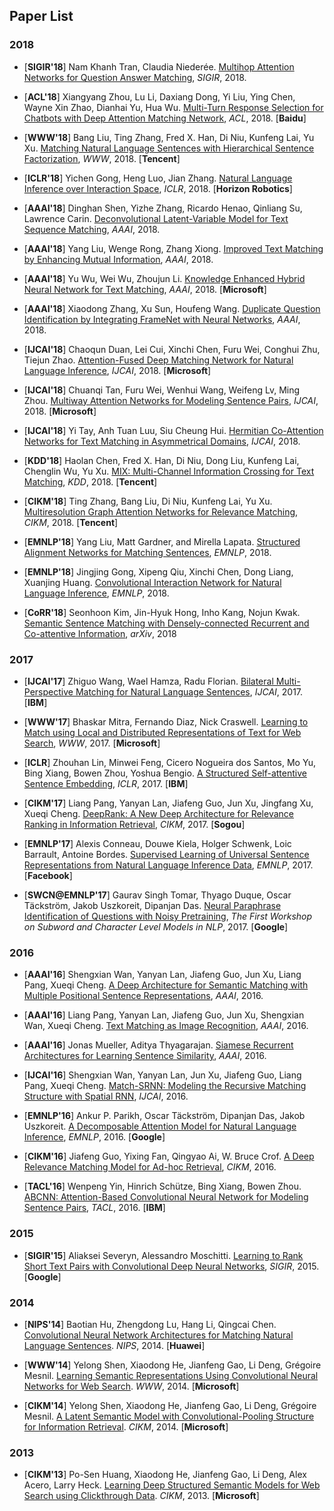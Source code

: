 ## Paper List

### 2018
+ [**SIGIR'18**] Nam Khanh Tran, Claudia Niederée. [Multihop Attention Networks for Question Answer Matching](https://dl.acm.org/citation.cfm?id=3210009), *SIGIR*, 2018.

+ [**ACL'18**] Xiangyang Zhou, Lu Li, Daxiang Dong, Yi Liu, Ying Chen, Wayne Xin Zhao, Dianhai Yu, Hua Wu. [Multi-Turn Response Selection for Chatbots with Deep Attention Matching Network](http://www.aclweb.org/anthology/P18-1103), *ACL*, 2018. [**Baidu**]

+ [**WWW'18**] Bang Liu, Ting Zhang, Fred X. Han, Di Niu, Kunfeng Lai, Yu Xu. [Matching Natural Language Sentences with Hierarchical Sentence Factorization](https://arxiv.org/pdf/1803.00179.pdf), *WWW*, 2018. [**Tencent**]

+ [**ICLR'18**] Yichen Gong, Heng Luo, Jian Zhang. [Natural Language Inference over Interaction Space](https://arxiv.org/pdf/1709.04348.pdf), *ICLR*, 2018. [**Horizon Robotics**]

+ [**AAAI'18**] Dinghan Shen, Yizhe Zhang, Ricardo Henao, Qinliang Su, Lawrence Carin. [Deconvolutional Latent-Variable Model for Text Sequence Matching](http://people.ee.duke.edu/~lcarin/textVAE.pdf), *AAAI*, 2018.

+ [**AAAI'18**] Yang Liu, Wenge Rong, Zhang Xiong. [Improved Text Matching by Enhancing Mutual Information](https://www.aaai.org/ocs/index.php/AAAI/AAAI18/paper/download/16214/16077), *AAAI*, 2018.

+ [**AAAI'18**] Yu Wu, Wei Wu, Zhoujun Li. [Knowledge Enhanced Hybrid Neural Network for Text Matching](https://www.aaai.org/ocs/index.php/AAAI/AAAI18/paper/viewFile/16225/16116), *AAAI*, 2018. [**Microsoft**] 

+ [**AAAI'18**] Xiaodong Zhang, Xu Sun, Houfeng Wang. [Duplicate Question Identification by Integrating FrameNet with Neural Networks](http://xusun.org/publication/10_AAAI18.pdf), *AAAI*, 2018.

+ [**IJCAI'18**] Chaoqun Duan, Lei Cui, Xinchi Chen, Furu Wei, Conghui Zhu, Tiejun Zhao. [Attention-Fused Deep Matching Network for Natural Language Inference](https://www.microsoft.com/en-us/research/uploads/prod/2018/05/ijcai18.pdf), *IJCAI*, 2018. [**Microsoft**] 

+ [**IJCAI'18**] Chuanqi Tan, Furu Wei, Wenhui Wang, Weifeng Lv, Ming Zhou. [Multiway Attention Networks for Modeling Sentence Pairs](https://www.ijcai.org/proceedings/2018/0613.pdf), *IJCAI*, 2018. [**Microsoft**] 

+ [**IJCAI'18**] Yi Tay, Anh Tuan Luu, Siu Cheung Hui. [Hermitian Co-Attention Networks for Text Matching in Asymmetrical Domains](https://www.ijcai.org/proceedings/2018/0615.pdf), *IJCAI*, 2018.

+ [**KDD'18**] Haolan Chen, Fred X. Han, Di Niu, Dong Liu, Kunfeng Lai, Chenglin Wu, Yu Xu. [MIX: Multi-Channel Information Crossing for Text Matching](https://sites.ualberta.ca/~dniu/Homepage/Publications_files/hchen-kdd18.pdf), *KDD*, 2018. [**Tencent**]

+ [**CIKM'18**] Ting Zhang, Bang Liu, Di Niu, Kunfeng Lai, Yu Xu. [Multiresolution Graph Attention Networks for Relevance Matching](https://sites.ualberta.ca/~dniu/Homepage/Publications_files/tZhang-CIKM2018.pdf), *CIKM*, 2018. [**Tencent**]

+ [**EMNLP'18**] Yang Liu, Matt Gardner, and Mirella Lapata. [Structured Alignment Networks for Matching Sentences](http://www.aclweb.org/anthology/D18-1184), *EMNLP*, 2018.

+ [**EMNLP'18**] Jingjing Gong, Xipeng Qiu, Xinchi Chen, Dong Liang, Xuanjing Huang. [Convolutional Interaction Network for Natural Language Inference](http://www.aclweb.org/anthology/D18-1186), *EMNLP*, 2018.

+ [**CoRR'18**] Seonhoon Kim, Jin-Hyuk Hong, Inho Kang, Nojun Kwak. [Semantic Sentence Matching with Densely-connected Recurrent and Co-attentive Information](https://arxiv.org/pdf/1805.11360), *arXiv*, 2018

### 2017
+ [**IJCAI'17**] Zhiguo Wang, Wael Hamza, Radu Florian. [Bilateral Multi-Perspective Matching for Natural Language Sentences](https://www.ijcai.org/proceedings/2017/0579.pdf), *IJCAI*, 2017. [**IBM**]

+ [**WWW'17**] Bhaskar Mitra, Fernando Diaz, Nick Craswell. [Learning to Match using Local and Distributed Representations of Text for Web Search](https://www.microsoft.com/en-us/research/wp-content/uploads/2016/10/wwwfp0192-mitra.pdf), *WWW*, 2017. [**Microsoft**] 

+ [**ICLR**] Zhouhan Lin, Minwei Feng, Cicero Nogueira dos Santos, Mo Yu, Bing Xiang, Bowen Zhou, Yoshua Bengio. [A Structured Self-attentive Sentence Embedding](https://arxiv.org/pdf/1703.03130.pdf), *ICLR*, 2017. [**IBM**]

+ [**CIKM'17**] Liang Pang, Yanyan Lan, Jiafeng Guo, Jun Xu, Jingfang Xu, Xueqi Cheng. [DeepRank: A New Deep Architecture for Relevance Ranking in Information Retrieval](https://arxiv.org/pdf/1710.05649.pdf), *CIKM*, 2017. [**Sogou**]

+ [**EMNLP'17**] Alexis Conneau, Douwe Kiela, Holger Schwenk, Loic Barrault, Antoine Bordes. [Supervised Learning of Universal Sentence Representations from Natural Language Inference Data](http://aclweb.org/anthology/D17-1070), *EMNLP*, 2017. [**Facebook**]

+ [**SWCN@EMNLP'17**] Gaurav Singh Tomar, Thyago Duque, Oscar Täckström, Jakob Uszkoreit, Dipanjan Das. [Neural Paraphrase Identification of Questions with Noisy Pretraining](http://aclweb.org/anthology/W17-4121), *The First Workshop on Subword and Character Level Models in NLP*, 2017. [**Google**]


### 2016
+ [**AAAI'16**] Shengxian Wan, Yanyan Lan, Jiafeng Guo, Jun Xu, Liang Pang, Xueqi Cheng. [A Deep Architecture for Semantic Matching with Multiple Positional Sentence Representations](https://www.aaai.org/ocs/index.php/AAAI/AAAI16/paper/download/11897/12030), *AAAI*, 2016.

+ [**AAAI'16**] Liang Pang, Yanyan Lan, Jiafeng Guo, Jun Xu, Shengxian Wan, Xueqi Cheng. [Text Matching as Image Recognition](https://arxiv.org/pdf/1602.06359.pdf), *AAAI*, 2016.

+ [**AAAI'16**] Jonas Mueller, Aditya Thyagarajan. [Siamese Recurrent Architectures for Learning Sentence Similarity](http://www.mit.edu/~jonasm/info/MuellerThyagarajan_AAAI16.pdf), *AAAI*, 2016.

+ [**IJCAI'16**] Shengxian Wan, Yanyan Lan, Jun Xu, Jiafeng Guo, Liang Pang, Xueqi Cheng. [Match-SRNN: Modeling the Recursive Matching Structure with Spatial RNN](https://www.ijcai.org/Proceedings/16/Papers/415.pdf), *IJCAI*, 2016.

+ [**EMNLP'16**] Ankur P. Parikh, Oscar Täckström, Dipanjan Das, Jakob Uszkoreit. [A Decomposable Attention Model for Natural Language Inference](https://aclweb.org/anthology/D16-1244), *EMNLP*, 2016. [**Google**]

+ [**CIKM'16**] Jiafeng Guo, Yixing Fan, Qingyao Ai, W. Bruce Crof. [A Deep Relevance Matching Model for Ad-hoc Retrieval](http://www.bigdatalab.ac.cn/~gjf/papers/2016/CIKM2016a_guo.pdf), *CIKM*, 2016.

+ [**TACL'16**] Wenpeng Yin, Hinrich Schütze, Bing Xiang, Bowen Zhou. [ABCNN: Attention-Based Convolutional Neural Network for Modeling Sentence Pairs](https://arxiv.org/pdf/1512.05193.pdf), *TACL*, 2016. [**IBM**]

### 2015
+ [**SIGIR'15**] Aliaksei Severyn, Alessandro Moschitti. [Learning to Rank Short Text Pairs with Convolutional Deep Neural Networks](http://eecs.csuohio.edu/~sschung/CIS660/RankShortTextCNNACM2015.pdf), *SIGIR*, 2015. [**Google**]

### 2014

+ [**NIPS'14**] Baotian Hu, Zhengdong Lu, Hang Li, Qingcai Chen. [Convolutional Neural Network Architectures for Matching Natural Language Sentences](http://www.hangli-hl.com/uploads/3/1/6/8/3168008/hu-etal-nips2014.pdf). *NIPS*, 2014. [**Huawei**]

+ [**WWW'14**] Yelong Shen, Xiaodong He, Jianfeng Gao, Li Deng, Grégoire Mesnil. [Learning Semantic Representations Using Convolutional Neural Networks for Web Search](https://www.microsoft.com/en-us/research/wp-content/uploads/2016/02/www2014_cdssm_p07.pdf). *WWW*, 2014. [**Microsoft**]

+ [**CIKM'14**] Yelong Shen, Xiaodong He, Jianfeng Gao, Li Deng, Grégoire Mesnil. [A Latent Semantic Model with Convolutional-Pooling Structure for Information Retrieval](http://www.iro.umontreal.ca/~lisa/pointeurs/ir0895-he-2.pdf). *CIKM*, 2014. [**Microsoft**]

### 2013

+ [**CIKM'13**] Po-Sen Huang, Xiaodong He, Jianfeng Gao, Li Deng, Alex Acero, Larry Heck. [Learning Deep Structured Semantic Models for Web Search using Clickthrough Data](https://www.microsoft.com/en-us/research/wp-content/uploads/2016/02/cikm2013_DSSM_fullversion.pdf). *CIKM*, 2013. [**Microsoft**]
